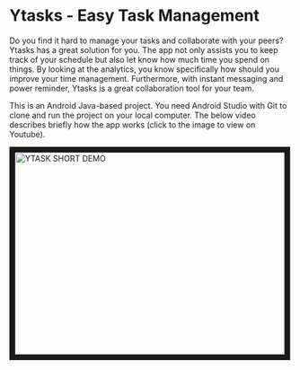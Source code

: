 # Ytasks - Easy Task Management

Do you find it hard to manage your tasks and collaborate with your peers? Ytasks has a great solution for you. The app not only assists you to keep track of your schedule but also let know how much time you spend on things. By looking at the analytics, you know specifically how should you improve your time management. Furthermore, with instant messaging and power reminder, Ytasks is a great collaboration tool for your team.

This is an Android Java-based project. You need Android Studio with Git to clone and run the project on your local computer. The below video describes briefly how the app works (click to the image to view on Youtube).

<a href="http://www.youtube.com/watch?feature=player_embedded&v=0CEnUh9gGlY" target="_blank"><img src="http://img.youtube.com/vi/0CEnUh9gGlY/0.jpg" alt="YTASK SHORT DEMO" width="480" height="360" border="10" /></a>
